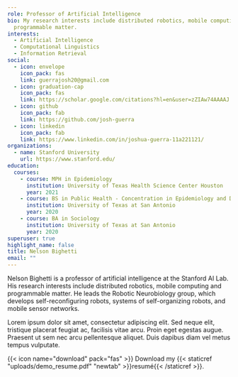 ```yaml
---
role: Professor of Artificial Intelligence
bio: My research interests include distributed robotics, mobile computing and
  programmable matter.
interests:
  - Artificial Intelligence
  - Computational Linguistics
  - Information Retrieval
social:
  - icon: envelope
    icon_pack: fas
    link: guerrajosh20@gmail.com
  - icon: graduation-cap
    icon_pack: fas
    link: https://scholar.google.com/citations?hl=en&user=zZIAw74AAAAJ
  - icon: github
    icon_pack: fab
    link: https://github.com/josh-guerra
  - icon: linkedin
    icon_pack: fab
    link: https://www.linkedin.com/in/joshua-guerra-11a221121/
organizations:
  - name: Stanford University
    url: https://www.stanford.edu/
education:
  courses:
    - course: MPH in Epidemiology
      institution: University of Texas Health Science Center Houston
      year: 2021
    - course: BS in Public Health - Concentration in Epidemiology and Disease Control
      institution: University of Texas at San Antonio
      year: 2020
    - course: BA in Sociology
      institution: University of Texas at San Antonio
      year: 2020
superuser: true
highlight_name: false
title: Nelson Bighetti
email: ""
---
```


Nelson Bighetti is a professor of artificial intelligence at the Stanford AI Lab. His research interests include distributed robotics, mobile computing and programmable matter. He leads the Robotic Neurobiology group, which develops self-reconfiguring robots, systems of self-organizing robots, and mobile sensor networks.

Lorem ipsum dolor sit amet, consectetur adipiscing elit. Sed neque elit, tristique placerat feugiat ac, facilisis vitae arcu. Proin eget egestas augue. Praesent ut sem nec arcu pellentesque aliquet. Duis dapibus diam vel metus tempus vulputate.

{{< icon name="download" pack="fas" >}} Download my {{< staticref "uploads/demo_resume.pdf" "newtab" >}}resumé{{< /staticref >}}.
